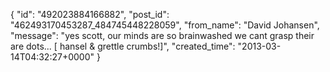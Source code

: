  {
   "id": "492023884166882",
   "post_id": "462493170453287_484745448228059",
   "from_name": "David Johansen",
   "message": "yes scott, our minds are so brainwashed we cant grasp their are dots... [ hansel & grettle crumbs!]",
   "created_time": "2013-03-14T04:32:27+0000"
 }

